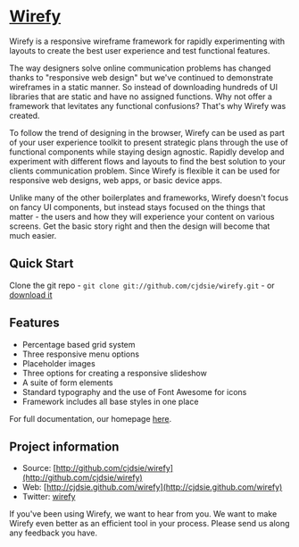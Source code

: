 [Wirefy](http://cjdsie.github.com/wirefy)
=================

Wirefy is a responsive wireframe framework for rapidly experimenting with layouts to create the best user experience and test functional features. 

The way designers solve online communication problems has changed thanks to "responsive web design" but we've continued to demonstrate wireframes in a static manner. So instead of downloading hundreds of UI libraries that are static and have no assigned functions. Why not offer a framework that levitates any functional confusions? That's why Wirefy was created. 

To follow the trend of designing in the browser, Wirefy can be used as part of your user experience toolkit to present strategic plans through the use of functional components while staying design agnostic. Rapidly develop and experiment with different flows and layouts to find the best solution to your clients communication problem. Since Wirefy is flexible it can be used for responsive web designs, web apps, or basic device apps. 

Unlike many of the other boilerplates and frameworks, Wirefy doesn't focus on fancy UI components, but instead stays focused on the things that matter - the users and how they will experience your content on various screens. Get the basic story right and then the design will become that much easier.


## Quick Start

Clone the git repo - `git clone git://github.com/cjdsie/wirefy.git` - or [download it](https://github.com/cjdsie/wirefy/zipball/master)  


## Features

* Percentage based grid system
* Three responsive menu options
* Placeholder images
* Three options for creating a responsive slideshow
* A suite of form elements
* Standard typography and the use of Font Awesome for icons
* Framework includes all base styles in one place

For full documentation, our homepage [here](http://cjdsie.github.com/wirefy). 


## Project information

* Source: [http://github.com/cjdsie/wirefy](http://github.com/cjdsie/wirefy)
* Web: [http://cjdsie.github.com/wirefy](http://cjdsie.github.com/wirefy)
* Twitter: [wirefy](http://twitter.com/wirefy)

If you've been using Wirefy, we want to hear from you. We want to make Wirefy even better as an efficient tool in your process. Please send us along any feedback you have.



